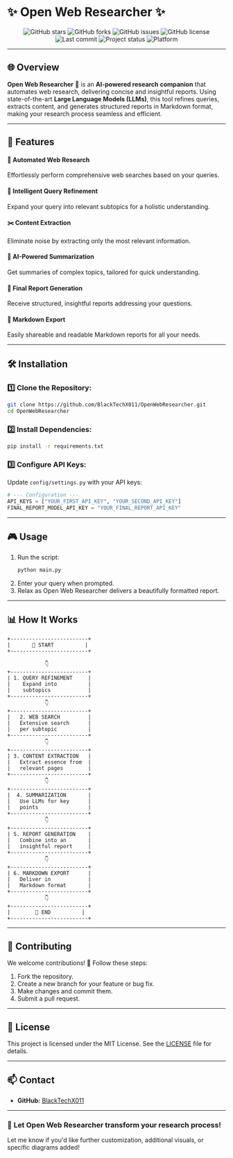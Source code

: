 

# ✨ **Open Web Researcher** ✨  

<p align="center">
  <img src="https://img.shields.io/github/stars/BlackTechX011/OpenWebResearcher?style=for-the-badge&logo=github&color=yellow" alt="GitHub stars">
  <img src="https://img.shields.io/github/forks/BlackTechX011/OpenWebResearcher?style=for-the-badge&logo=github&color=green" alt="GitHub forks">
  <img src="https://img.shields.io/github/issues/BlackTechX011/OpenWebResearcher?style=for-the-badge&logo=github&color=red" alt="GitHub issues">
  <img src="https://img.shields.io/github/license/BlackTechX011/OpenWebResearcher?style=for-the-badge&logo=apache" alt="GitHub license">
  <img src="https://img.shields.io/github/last-commit/BlackTechX011/OpenWebResearcher?style=for-the-badge&logo=git&color=purple" alt="Last commit">
  <img src="https://img.shields.io/badge/Status-Active-brightgreen?style=for-the-badge&logo=github-actions" alt="Project status">
  <img src="https://img.shields.io/badge/Platform-Cross--platform-lightgrey?style=for-the-badge&logo=windows" alt="Platform">
</p>


---

## 🌐 **Overview**  

**Open Web Researcher** 🤖 is an **AI-powered research companion** that automates web research, delivering concise and insightful reports. Using state-of-the-art **Large Language Models (LLMs)**, this tool refines queries, extracts content, and generates structured reports in Markdown format, making your research process seamless and efficient.  

---

## 🌟 **Features**  

#### 🚀 Automated Web Research  
Effortlessly perform comprehensive web searches based on your queries.  
#### 🧠 Intelligent Query Refinement  
Expand your query into relevant subtopics for a holistic understanding.  
#### ✂️ Content Extraction  
Eliminate noise by extracting only the most relevant information.  
#### 🤖 AI-Powered Summarization  
Get summaries of complex topics, tailored for quick understanding.  
#### 📝 Final Report Generation  
Receive structured, insightful reports addressing your questions.  
#### 💾 Markdown Export  
Easily shareable and readable Markdown reports for all your needs.  


---

## 🛠️ **Installation**  

### 1️⃣ Clone the Repository:  
```bash  
git clone https://github.com/BlackTechX011/OpenWebResearcher.git  
cd OpenWebResearcher  
```  

### 2️⃣ Install Dependencies:  
```bash  
pip install -r requirements.txt  
```  

### 3️⃣ Configure API Keys:  
Update `config/settings.py` with your API keys:  
```python  
# --- Configuration ---  
API_KEYS = ["YOUR_FIRST_API_KEY", "YOUR_SECOND_API_KEY"]  
FINAL_REPORT_MODEL_API_KEY = "YOUR_FINAL_REPORT_API_KEY"  
```  

---

## 🎮 **Usage**  

1. Run the script:  
    ```bash  
    python main.py  
    ```  
2. Enter your query when prompted.  
3. Relax as Open Web Researcher delivers a beautifully formatted report.  

---

## 📊 **How It Works**  



```
+-------------------------+
|       🚀 START          |
+-------------------------+

            👇
+-------------------------+
| 1. QUERY REFINEMENT     |
|    Expand into          |
|    subtopics            |
+-------------------------+
            👇
+-------------------------+
|   2. WEB SEARCH         |
|   Extensive search      |
|   per subtopic          |
+-------------------------+
            👇
+-------------------------+
| 3. CONTENT EXTRACTION   |
|   Extract essence from  |
|   relevant pages        |
+-------------------------+
            👇
+-------------------------+
|  4. SUMMARIZATION       |
|   Use LLMs for key      |
|   points                |
+-------------------------+
            👇
+-------------------------+
| 5. REPORT GENERATION    |
|   Combine into an       |
|   insightful report     |
+-------------------------+
            👇
+-------------------------+
| 6. MARKDOWN EXPORT      |
|   Deliver in            |
|   Markdown format       |
+-------------------------+
            👇
+-------------------------+
|        🎉 END          |
+-------------------------+
```

---

## 🤝 **Contributing**  

We welcome contributions! 🚀 Follow these steps:  
1. Fork the repository.  
2. Create a new branch for your feature or bug fix.  
3. Make changes and commit them.  
4. Submit a pull request.  

---

## 📜 **License**  

This project is licensed under the MIT License. See the [LICENSE](LICENSE) file for details.  

---

## 📫 **Contact**  
  

- **GitHub:** [BlackTechX011](https://github.com/BlackTechX011)  


---

### 🚀 **Let Open Web Researcher transform your research process!**  

Let me know if you'd like further customization, additional visuals, or specific diagrams added!
